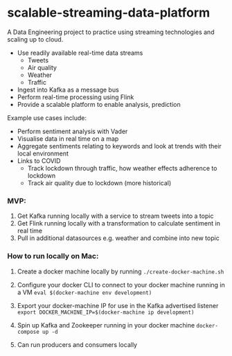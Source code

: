# scalable-streaming-data-platform

A Data Engineering project to practice using streaming technologies and scaling up to cloud.

* Use readily available real-time data streams
    * Tweets
    * Air quality
    * Weather
    * Traffic
* Ingest into Kafka as a message bus
* Perform real-time processing using Flink
* Provide a scalable platform to enable analysis, prediction

Example use cases include:
* Perform sentiment analysis with Vader
* Visualise data in real time on a map
* Aggregate sentiments relating to keywords and look at trends with their local environment
* Links to COVID
    * Track lockdown through traffic, how weather effects adherence to lockdown
    * Track air quality due to lockdown (more historical)
    



### MVP:
1. Get Kafka running locally with a service to stream tweets into a topic
2. Get Flink running locally with a transformation to calculate sentiment in real time
3. Pull in additional datasources e.g. weather and combine into new topic

### How to run locally on Mac:
1. Create a docker machine locally by running `./create-docker-machine.sh`

2. Configure your docker CLI to connect to your docker machine running in a VM `eval $(docker-machine env development)`

3. Export your docker-machine IP for use in the Kafka advertised listener `export DOCKER_MACHINE_IP=$(docker-machine ip development)`

4. Spin up Kafka and Zookeeper running in your docker machine `docker-compose up -d`

5. Can run producers and consumers locally